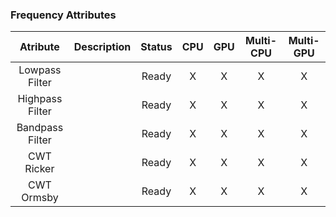### Frequency Attributes

|       **Atribute**        | **Description** | **Status** | **CPU** | **GPU** | **Multi-CPU** | **Multi-GPU** |
|:-------------------------:|:---------------:|:----------:|:-------:|:-------:|:-------------:|:-------------:|
|      Lowpass Filter       |                 |    Ready   |    X    |    X    |       X       |       X       |
|     Highpass Filter       |                 |    Ready   |    X    |    X    |       X       |       X       |
|     Bandpass Filter       |                 |    Ready   |    X    |    X    |       X       |       X       |
|       CWT Ricker          |                 |    Ready   |    X    |    X    |       X       |       X       |
|       CWT Ormsby          |                 |    Ready   |    X    |    X    |       X       |       X       |
